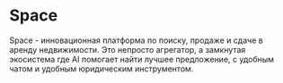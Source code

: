# Space
Space - инновационная платформа по поиску, продаже и сдаче в аренду недвижимости. Это непросто агрегатор, а замкнутая экосистема где AI помогает найти лучшее предложение, с удобным чатом и удобным юридическим инструментом.
